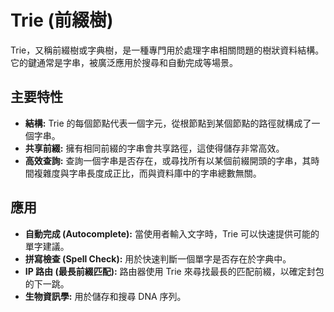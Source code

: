 # Trie (前綴樹)
Trie，又稱前綴樹或字典樹，是一種專門用於處理字串相關問題的樹狀資料結構。它的鍵通常是字串，被廣泛應用於搜尋和自動完成等場景。

## 主要特性
- **結構:** Trie 的每個節點代表一個字元，從根節點到某個節點的路徑就構成了一個字串。
- **共享前綴:** 擁有相同前綴的字串會共享路徑，這使得儲存非常高效。
- **高效查詢:** 查詢一個字串是否存在，或尋找所有以某個前綴開頭的字串，其時間複雜度與字串長度成正比，而與資料庫中的字串總數無關。

## 應用
- **自動完成 (Autocomplete):** 當使用者輸入文字時，Trie 可以快速提供可能的單字建議。
- **拼寫檢查 (Spell Check):** 用於快速判斷一個單字是否存在於字典中。
- **IP 路由 (最長前綴匹配):** 路由器使用 Trie 來尋找最長的匹配前綴，以確定封包的下一跳。
- **生物資訊學:** 用於儲存和搜尋 DNA 序列。
